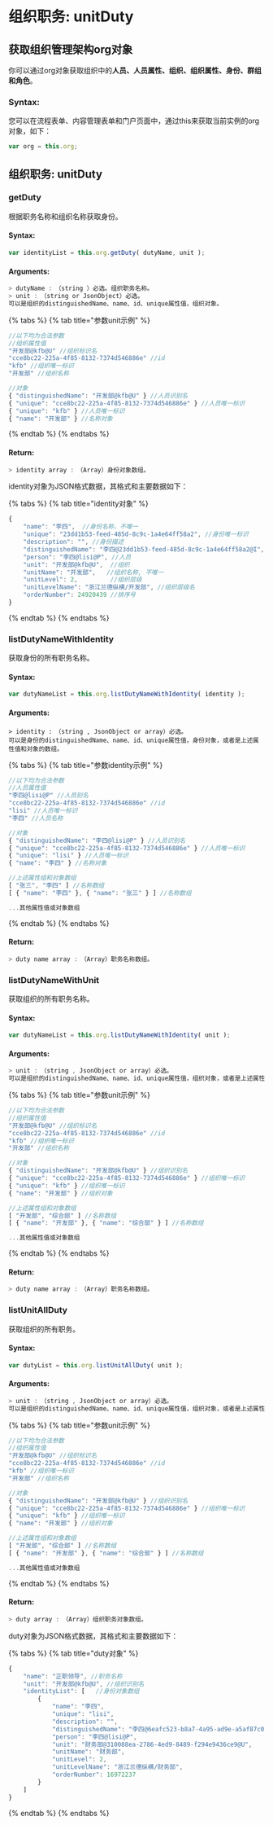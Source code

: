 # 组织职务: unitDuty

## 获取组织管理架构org对象

你可以通过org对象获取组织中的**人员、人员属性、组织、组织属性、身份、群组和角色**。

### Syntax:

您可以在流程表单、内容管理表单和门户页面中，通过this来获取当前实例的org对象，如下：

```javascript
var org = this.org;
```

## 组织职务: unitDuty

### getDuty

根据职务名称和组织名称获取身份。

#### Syntax: 

```javascript
var identityList = this.org.getDuty( dutyName, unit );
```

#### Arguments:

```javascript
> dutyName :　（string ）必选。组织职务名称。
> unit :　（string or JsonObject）必选。
可以是组织的distinguishedName、name、id、unique属性值，组织对象。
```

{% tabs %}
{% tab title="参数unit示例" %}
```javascript
//以下均为合法参数
//组织属性值
"开发部@kfb@U" //组织标识名
"cce8bc22-225a-4f85-8132-7374d546886e" //id
"kfb" //组织唯一标识
"开发部" //组织名称

//对象
{ "distinguishedName": "开发部@kfb@U" } //人员识别名
{ "unique": "cce8bc22-225a-4f85-8132-7374d546886e" } //人员唯一标识
{ "unique": "kfb" } //人员唯一标识
{ "name": "开发部" } //名称对象
```
{% endtab %}
{% endtabs %}

#### Return:

```javascript
> identity array :　（Array）身份对象数组。
```

identity对象为JSON格式数据，其格式和主要数据如下：

{% tabs %}
{% tab title="identity对象" %}
```javascript
{
    "name": "李四",  //身份名称，不唯一
    "unique": "23dd1b53-feed-485d-8c9c-1a4e64ff58a2", //身份唯一标识
    "description": "", //身份描述
    "distinguishedName": "李四@23dd1b53-feed-485d-8c9c-1a4e64ff58a2@I", //身份全称
    "person": "李四@lisi@P", //人员
    "unit": "开发部@kfb@U",  //组织
    "unitName": "开发部",   //组织名称, 不唯一
    "unitLevel": 2,         //组织层级
    "unitLevelName": "浙江兰德纵横/开发部", //组织层级名
    "orderNumber": 24920439 //排序号
}

```
{% endtab %}
{% endtabs %}

### listDutyNameWithIdentity

获取身份的所有职务名称。

#### Syntax:

```javascript
var dutyNameList = this.org.listDutyNameWithIdentity( identity );
```

#### Arguments:

```text
> identity :　（string , JsonObject or array）必选。
可以是身份的distinguishedName、name、id、unique属性值，身份对象，或者是上述属性值和对象的数组。
```

{% tabs %}
{% tab title="参数identity示例" %}
```javascript
//以下均为合法参数
//人员属性值
"李四@lisi@P" //人员别名
"cce8bc22-225a-4f85-8132-7374d546886e" //id
"lisi" //人员唯一标识
"李四" //人员名称

//对象
{ "distinguishedName": "李四@lisi@P" } //人员识别名
{ "unique": "cce8bc22-225a-4f85-8132-7374d546886e" } //人员唯一标识
{ "unique": "lisi" } //人员唯一标识
{ "name": "李四" } //名称对象

//上述属性组和对象数组
[ "张三", "李四" ] //名称数组
[ { "name": "李四" }, { "name": "张三" } ] //名称数组

...其他属性值或对象数组
```
{% endtab %}
{% endtabs %}

#### Return:

```javascript
> duty name array :　（Array）职务名称数组。
```

### listDutyNameWithUnit

获取组织的所有职务名称。

#### Syntax:

```javascript
var dutyNameList = this.org.listDutyNameWithIdentity( unit );
```

#### Arguments:

```javascript
> unit :　（string , JsonObject or array）必选。
可以是组织的distinguishedName、name、id、unique属性值，组织对象，或者是上述属性值和对象的数组。
```

{% tabs %}
{% tab title="参数unit示例" %}
```javascript
//以下均为合法参数
//组织属性值
"开发部@kfb@U" //组织标识名
"cce8bc22-225a-4f85-8132-7374d546886e" //id
"kfb" //组织唯一标识
"开发部" //组织名称

//对象
{ "distinguishedName": "开发部@kfb@U" } //组织识别名
{ "unique": "cce8bc22-225a-4f85-8132-7374d546886e" } //组织唯一标识
{ "unique": "kfb" } //组织唯一标识
{ "name": "开发部" } //组织对象

//上述属性组和对象数组
[ "开发部", "综合部" ] //名称数组
[ { "name": "开发部" }, { "name": "综合部" } ] //名称数组

...其他属性值或对象数组
```
{% endtab %}
{% endtabs %}

#### Return:

```javascript
> duty name array :　（Array）职务名称数组。
```

### listUnitAllDuty

获取组织的所有职务。

#### Syntax:

```javascript
var dutyList = this.org.listUnitAllDuty( unit );
```

#### Arguments:

```javascript
> unit :　（string , JsonObject or array）必选。
可以是组织的distinguishedName、name、id、unique属性值，组织对象，或者是上述属性值和对象的数组。
```

{% tabs %}
{% tab title="参数unit示例" %}
```javascript
//以下均为合法参数
//组织属性值
"开发部@kfb@U" //组织标识名
"cce8bc22-225a-4f85-8132-7374d546886e" //id
"kfb" //组织唯一标识
"开发部" //组织名称

//对象
{ "distinguishedName": "开发部@kfb@U" } //组织识别名
{ "unique": "cce8bc22-225a-4f85-8132-7374d546886e" } //组织唯一标识
{ "unique": "kfb" } //组织唯一标识
{ "name": "开发部" } //组织对象

//上述属性组和对象数组
[ "开发部", "综合部" ] //名称数组
[ { "name": "开发部" }, { "name": "综合部" } ] //名称数组

...其他属性值或对象数组
```
{% endtab %}
{% endtabs %}

#### Return:

```javascript
> duty array :　（Array）组织职务对象数组。
```

duty对象为JSON格式数据，其格式和主要数据如下：

{% tabs %}
{% tab title="duty对象" %}
```javascript
{
    "name": "正职领导", //职务名称
    "unit": "开发部@kfb@U", //组织识别名
    "identityList": [   //身份对象数组
        {
            "name": "李四",
            "unique": "lisi",
            "description": "",
            "distinguishedName": "李四@6eafc523-b8a7-4a95-ad9e-a5af87c04410@I",
            "person": "李四@lisi@P",
            "unit": "财务部@310088ea-2786-4ed9-8489-f294e9436ce9@U",
            "unitName": "财务部",
            "unitLevel": 2,
            "unitLevelName": "浙江兰德纵横/财务部",
            "orderNumber": 16972237
        }
    ]
}
```
{% endtab %}
{% endtabs %}



















